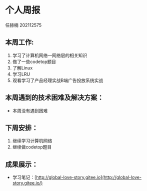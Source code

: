 # 个人周报

任赫楠    202112575

## 本周工作:

1. 学习了计算机网络—网络层的相关知识
2. 做了一些codetop题目
3. 了解Linux
4. 学习LRU
5. 观看学习了产品经理实战B端广告投放系统实战

## 本周遇到的技术困难及解决方案：

+ 本周没有遇到困难

## 下周安排：

1. 继续学习计算机网络
2. 继续做codetop题目

## 成果展示：

* 学习笔记：[http://global-love-story.gitee.io](http://global-love-story.gitee.io/)